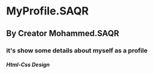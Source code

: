 # MyProfile.SAQR
## By Creator Mohammed.SAQR
### it's show some details about myself as a profile
##### Html-Css Design

